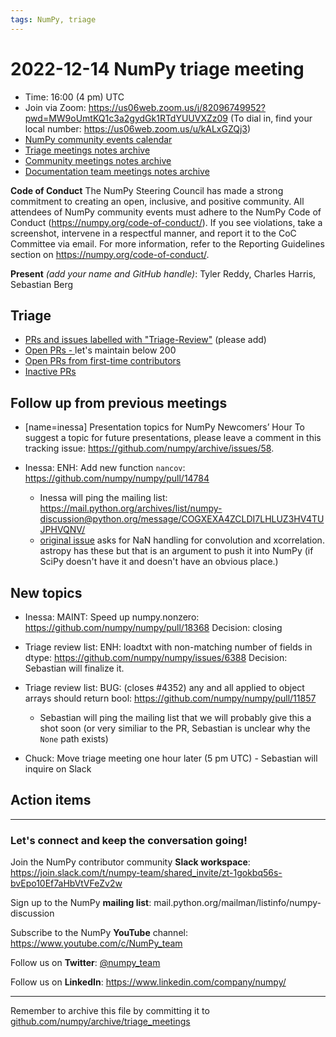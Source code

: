```yaml
---
tags: NumPy, triage
---
```


# 2022-12-14 NumPy triage meeting

- Time: 16:00 (4 pm) UTC
- Join via Zoom: https://us06web.zoom.us/j/82096749952?pwd=MW9oUmtKQ1c3a2gydGk1RTdYUUVXZz09 (To dial in, find your local number: https://us06web.zoom.us/u/kALxGZQj3)
- [NumPy community events calendar](https://scientific-python.org/calendars)
- [Triage meetings notes archive](https://github.com/numpy/archive/tree/master/triage_meetings)
- [Community meetings notes archive](https://github.com/numpy/archive/tree/main/community_meetings)
- [Documentation team meetings notes archive](https://github.com/numpy/archive/tree/main/docs_team_meetings)


**Code of Conduct**
The NumPy Steering Council has made a strong commitment to creating an open, inclusive, and positive community. 
All attendees of NumPy community events must adhere to the NumPy Code of Conduct (https://numpy.org/code-of-conduct/). 
If you see violations, take a screenshot, intervene in a respectful manner, and report it to the CoC Committee via email. For more information, refer to the Reporting Guidelines section on https://numpy.org/code-of-conduct/.

**Present** *(add your name and GitHub handle)*: Tyler Reddy, Charles Harris, Sebastian Berg


## Triage

* [PRs and issues labelled with "Triage-Review"](https://github.com/numpy/numpy/labels/triage%20review) (please add)
* [Open PRs - ](https://github.com/numpy/numpy/pulls) let's maintain below 200
* [Open PRs from first-time contributors](https://github.com/orgs/numpy/projects/5) 
* [Inactive PRs](https://github.com/orgs/numpy/projects/6)


## Follow up from previous meetings
 
- [name=inessa] Presentation topics for NumPy Newcomers’ Hour 
To suggest a topic for future presentations, please leave a comment in this tracking issue: https://github.com/numpy/archive/issues/58.

- Inessa: ENH: Add new function `nancov`: https://github.com/numpy/numpy/pull/14784
  - Inessa will ping the mailing list: https://mail.python.org/archives/list/numpy-discussion@python.org/message/COGXEXA4ZCLDI7LHLUZ3HV4TUJPHVQNV/
  - [original issue](https://github.com/numpy/numpy/issues/14414) asks for NaN handling for convolution and xcorrelation. astropy has these but that is an argument to push it into NumPy (if SciPy doesn't have it and doesn't have an obvious place.)


## New topics

- Inessa: MAINT: Speed up numpy.nonzero: https://github.com/numpy/numpy/pull/18368
Decision: closing

- Triage review list: ENH: loadtxt with non-matching number of fields in dtype:
https://github.com/numpy/numpy/issues/6388
Decision: Sebastian will finalize it.

- Triage review list: BUG: (closes #4352) any and all applied to object arrays should return bool: https://github.com/numpy/numpy/pull/11857
  - Sebastian will ping the mailing list that we will probably give this a shot soon (or very similiar to the PR, Sebastian is unclear why the `None` path exists)

- Chuck: Move triage meeting one hour later (5 pm UTC)    - Sebastian will inquire on Slack


## Action items



---

### Let's connect and keep the conversation going!
Join the NumPy contributor community **Slack workspace**: https://join.slack.com/t/numpy-team/shared_invite/zt-1gokbq56s-bvEpo10Ef7aHbVtVFeZv2w

Sign up to the NumPy **mailing list**: mail.python.org/mailman/listinfo/numpy-discussion

Subscribe to the NumPy **YouTube** channel: https://www.youtube.com/c/NumPy_team


Follow us on **Twitter**: [@numpy_team](https://twitter.com/numpy_team)

Follow us on **LinkedIn**: https://www.linkedin.com/company/numpy/

---

Remember to archive this file by committing it to [github.com/numpy/archive/triage_meetings](https://github.com/numpy/archive/tree/main/triage_meetings)
